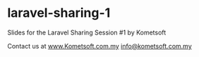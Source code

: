 # laravel-sharing-1
Slides for the Laravel Sharing Session #1 by Kometsoft

Contact us at
www.Kometsoft.com.my
info@kometsoft.com.my
